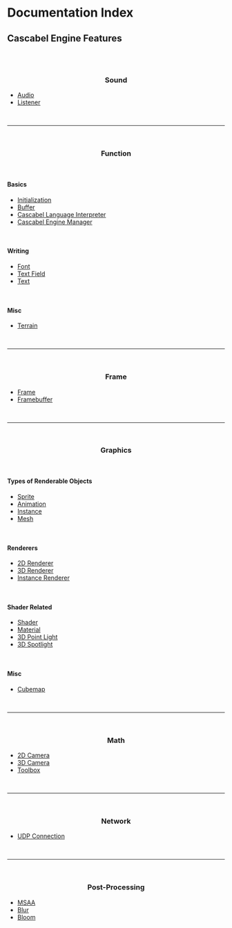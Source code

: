 # Documentation Index

## Cascabel Engine Features

<center>

<br><br>

### Sound

</center>

- [Audio](engine/audio.md)
- [Listener](engine/listener.md)

<center>

<br>

***

<br>

### Function

</center>

<br>

#### Basics

- [Initialization](engine/init.md)
- [Buffer](engine/buffer.md)
- [Cascabel Language Interpreter](engine/ccb_linpr.md)
- [Cascabel Engine Manager](engine/ccb_manager.md)

<br>

#### Writing

- [Font](engine/font.md)
- [Text Field](engine/text_field.md)
- [Text](engine/text.md)

<br>

#### Misc

- [Terrain](engine/terrain.md)

<center>

<br>

***

<br>

### Frame

</center>

- [Frame](engine/frame.md)
- [Framebuffer](engine/framebuffer.md)

<center>

<br>

***

<br>

### Graphics

</center>

<br>

#### Types of Renderable Objects

- [Sprite](engine/sprite.md)
- [Animation](engine/anim.md)
- [Instance](engine/instance.md)
- [Mesh](engine/mesh.md)

<br>

#### Renderers

- [2D Renderer](engine/renderer2d.md)
- [3D Renderer](engine/renderer3d.md)
- [Instance Renderer](engine/rendereri.md)

<br>

#### Shader Related

- [Shader](engine/shader.md)
- [Material](engine/material.md)
- [3D Point Light](engine/light_point3d.md)
- [3D Spotlight](engine/light_spot3d.md)

<br>

#### Misc

- [Cubemap](engine/cubemap.md)

<center>

<br>

***

<br>

### Math

</center>

- [2D Camera](engine/camera2d.md)
- [3D Camera](engine/camera3d.md)
- [Toolbox](engine/toolbox.md)

<center>

<br>

***

<br>

### Network

</center>

- [UDP Connection](engine/connectionUDP.md)

<center>

<br>

***

<br>

### Post-Processing

</center>

- [MSAA](engine/msaa.md)
- [Blur](engine/blur.md)
- [Bloom](engine/bloom.md)